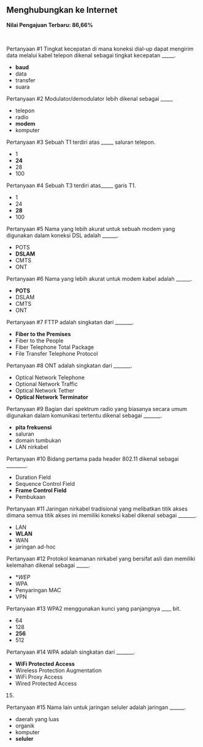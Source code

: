 ## Menghubungkan ke Internet

**Nilai Pengajuan Terbaru: 86,66%**

<br>

Pertanyaan #1
Tingkat kecepatan di mana koneksi dial-up dapat mengirim data melalui kabel telepon dikenal sebagai tingkat kecepatan _____.

* **baud**
* data
* transfer
* suara

Pertanyaan #2
Modulator/demodulator lebih dikenal sebagai _____

* telepon
* radio
* **modem**
* komputer

Pertanyaan #3
Sebuah T1 terdiri atas _____ saluran telepon.

* 1
* **24**
* 28
* 100

Pertanyaan #4
Sebuah T3 terdiri atas_____ garis T1.

* 1
* 24
* **28**
* 100


Pertanyaan #5
Nama yang lebih akurat untuk sebuah modem yang digunakan dalam koneksi DSL adalah ______.

* POTS
* **DSLAM**
* CMTS
* ONT

Pertanyaan #6
Nama yang lebih akurat untuk modem kabel adalah ______.

* **POTS**
* DSLAM
* CMTS
* ONT

Pertanyaan #7
FTTP adalah singkatan dari _______.

* **Fiber to the Premises**
* Fiber to the People
* Fiber Telephone Total Package
* File Transfer Telephone Protocol

Pertanyaan #8
ONT adalah singkatan dari _______.

* Optical Network Telephone
* Optional Network Traffic
* Optical Network Tether
* **Optical Network Terminator**

Pertanyaan #9
Bagian dari spektrum radio yang biasanya secara umum digunakan dalam komunikasi tertentu dikenal sebagai _______.

* **pita frekuensi**
* saluran
* domain tumbukan
* LAN nirkabel


Pertanyaan #10
Bidang pertama pada header 802.11 dikenal sebagai ________.

* Duration Field
* Sequence Control Field
* **Frame Control Field**
* Pembukaan

Pertanyaan #11
Jaringan nirkabel tradisional yang melibatkan titik akses dimana semua titik akses ini memiliki koneksi kabel dikenal sebagai _______.

* LAN
* **WLAN**
* WAN
* jaringan ad-hoc

Pertanyaan #12
Protokol keamanan nirkabel yang bersifat asli dan memiliki kelemahan dikenal sebagai _____.

* **WEP*
* WPA
* Penyaringan MAC
* VPN

Pertanyaan #13
WPA2 menggunakan kunci yang panjangnya ____ bit.

* 64
* 128
* **256**
* 512

Pertanyaan #14
WPA adalah singkatan dari _______.

* **WiFi Protected Access**
* Wireless Protection Augmentation
* WiFi Proxy Access
* Wired Protected Access

15.
Pertanyaan #15
Nama lain untuk jaringan seluler adalah jaringan ______.

* daerah yang luas
* organik
* komputer
* **seluler**
